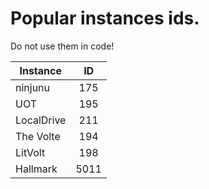 # Popular instances ids.

Do not use them in code!

| Instance        | ID   |
| --------------- |:----:|
| ninjunu         | 175  |
| UOT             | 195  |
| LocalDrive      | 211  |
| The Volte       | 194  |
| LitVolt         | 198  |
| Hallmark        | 5011 |
